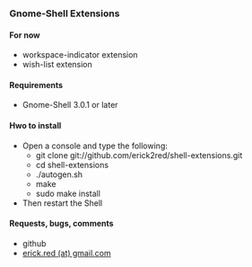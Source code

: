 ### Gnome-Shell Extensions

#### For now
* workspace-indicator extension
* wish-list extension

#### Requirements
* Gnome-Shell 3.0.1 or later

#### Hwo to install
* Open a console and type the following:
	* git clone git://github.com/erick2red/shell-extensions.git
	* cd shell-extensions
	* ./autogen.sh
	* make
	* sudo make install
* Then restart the Shell

#### Requests, bugs, comments
* github
* [erick.red (at) gmail.com](mailto:erick.red@gmail.com)
